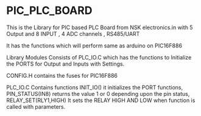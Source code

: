 # PIC_PLC_BOARD
This is the Library for PIC based PLC Board from NSK electronics.in with 5 Output and 8 INPUT , 4 ADC channels , RS485/UART


It has the functions which will perform same as arduino on PIC16F886

Library Modules Consists of PLC_IO.C which has the functions to Initialize the PORTS for Output and Inputs with Settings.

CONFIG.H contains the fuses for PIC16F886

PLC_IO.C Contains functions INIT_IO() it initializes the PORT functions, PIN_STATUS(IN8) returns the value 1 or 0 depending upon the pin status,
RELAY_SET(RLY1,HIGH) It sets the RELAY HIGH AND LOW when function is called with parameters.
